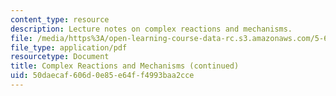 ```yaml
---
content_type: resource
description: Lecture notes on complex reactions and mechanisms.
file: /media/https%3A/open-learning-course-data-rc.s3.amazonaws.com/5-60-thermodynamics-kinetics-spring-2008/50daecaf606d0e85e64ff4993baa2cce_5_60_lecture33.pdf
file_type: application/pdf
resourcetype: Document
title: Complex Reactions and Mechanisms (continued)
uid: 50daecaf-606d-0e85-e64f-f4993baa2cce
---
```

